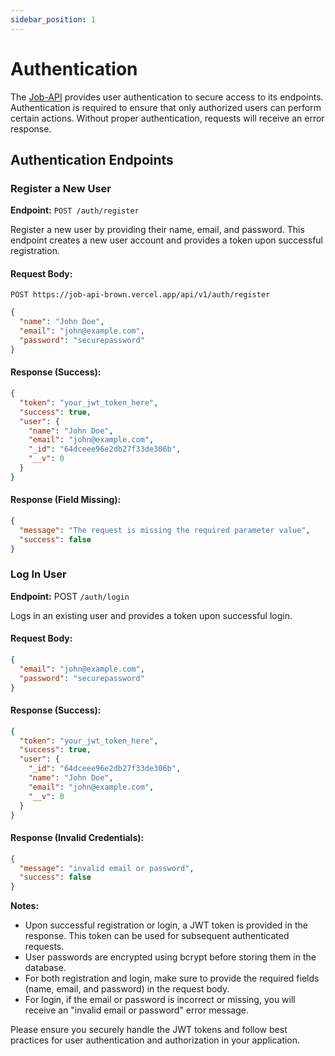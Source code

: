 ```yaml
---
sidebar_position: 1
---
```


# Authentication

The [Job-API](https://job-api-brown.vercel.app/) provides user authentication to secure access to its endpoints. Authentication is required to ensure that only authorized users can perform certain actions. Without proper authentication, requests will receive an error response.

## Authentication Endpoints

### Register a New User

**Endpoint:** `POST /auth/register`

Register a new user by providing their name, email, and password. This endpoint creates a new user account and provides a token upon successful registration.

#### Request Body:
``` http title=http
POST https://job-api-brown.vercel.app/api/v1/auth/register
```
```json title=json
{
  "name": "John Doe",
  "email": "john@example.com",
  "password": "securepassword"
}
```

#### Response (Success):
```json title=json
{
  "token": "your_jwt_token_here",
  "success": true,
  "user": {
    "name": "John Doe",
    "email": "john@example.com",
    "_id": "64dceee96e2db27f33de306b",
    "__v": 0
  }
}
```

#### Response (Field Missing):
```json title=json
{
  "message": "The request is missing the required parameter value",
  "success": false
}
```
### Log In User

**Endpoint:** POST `/auth/login`

Logs in an existing user and provides a token upon successful login.

#### Request Body:

```json title=json
{
  "email": "john@example.com",
  "password": "securepassword"
}
```

#### Response (Success):
```json title=json
{
  "token": "your_jwt_token_here",
  "success": true,
  "user": {
    "_id": "64dceee96e2db27f33de306b",
    "name": "John Doe",
    "email": "john@example.com",
    "__v": 0
  }
}
```

#### Response (Invalid Credentials):

```json title=json
{
  "message": "invalid email or password",
  "success": false
}
```


**Notes:**

- Upon successful registration or login, a JWT token is provided in the response. This token can be used for subsequent authenticated requests.
- User passwords are encrypted using bcrypt before storing them in the database.
- For both registration and login, make sure to provide the required fields (name, email, and password) in the request body.
- For login, if the email or password is incorrect or missing, you will receive an "invalid email or password" error message.
    
Please ensure you securely handle the JWT tokens and follow best practices for user authentication and authorization in your application.